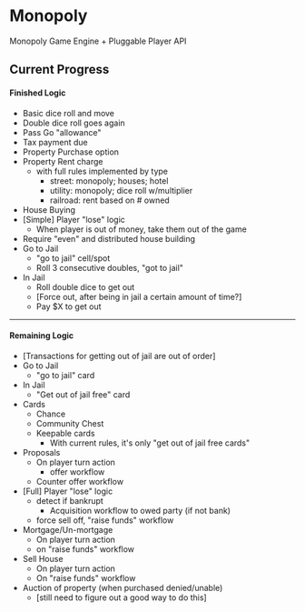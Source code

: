 # Monopoly
Monopoly Game Engine + Pluggable Player API

## Current Progress

#### Finished Logic
 - Basic dice roll and move
 - Double dice roll goes again
 - Pass Go "allowance"
 - Tax payment due
 - Property Purchase option
 - Property Rent charge
   - with full rules implemented by type
     - street: monopoly; houses; hotel
     - utility: monopoly; dice roll w/multiplier
     - railroad: rent based on # owned
 - House Buying
 - [Simple] Player "lose" logic
   - When player is out of money, take them out of the game
 - Require "even" and distributed house building
 - Go to Jail
   - "go to jail" cell/spot
   - Roll 3 consecutive doubles, "got to jail"
 - In Jail
   - Roll double dice to get out
   - [Force out, after being in jail a certain amount of time?]
   - Pay $X to get out
 ---------------------------
#### Remaining Logic
 - [Transactions for getting out of jail are out of order]
 - Go to Jail
   - "go to jail" card
 - In Jail
   - "Get out of jail free" card
 - Cards
   - Chance
   - Community Chest
   - Keepable cards
     - With current rules, it's only "get out of jail free cards"
 - Proposals
   - On player turn action
     - offer workflow
   - Counter offer workflow
 - [Full] Player "lose" logic
   - detect if bankrupt
     - Acquisition workflow to owed party (if not bank)
   - force sell off, "raise funds" workflow
 - Mortgage/Un-mortgage
   - On player turn action
   - on "raise funds" workflow
 - Sell House
   - On player turn action
   - On "raise funds" workflow
 - Auction of property (when purchased denied/unable)
   - [still need to figure out a good way to do this]
